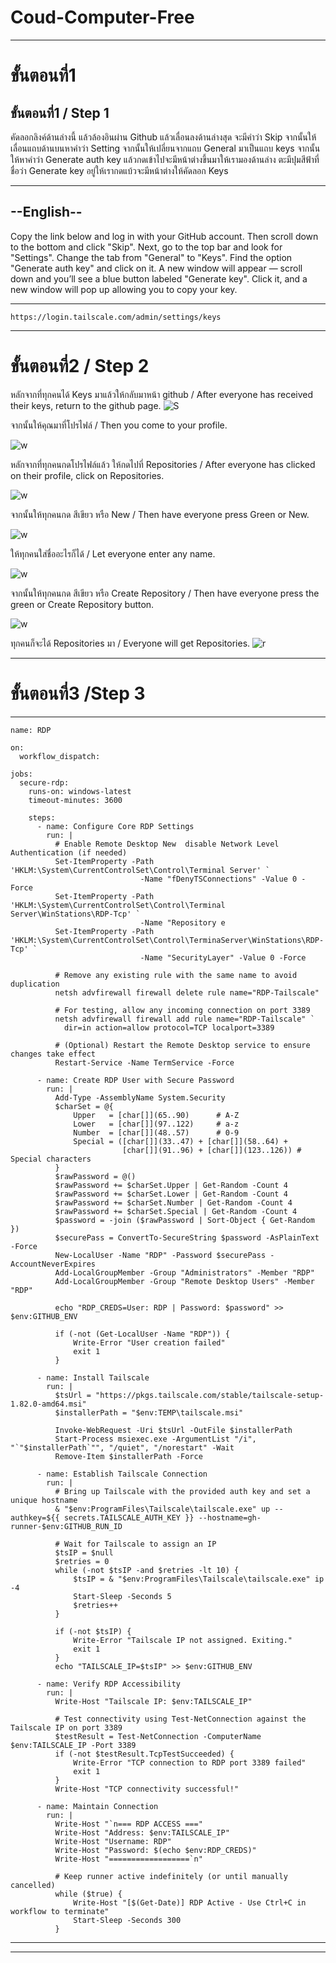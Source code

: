 # Coud-Computer-Free
___
# ขั้นตอนที่1

## ขั้นตอนที่1 / Step 1

คัดลอกลิงค์ด้านล่างนี้ แล้วล้องอินผ่าน Github แล้วเลื่อนลงด้านล่างสุด จะมีคำว่า Skip จากนั้นให้เลื่อนแถบด้านบนหาคำว่า Setting จากนั้นให้เปลี่ยนจากแถบ General มาเป็นแถบ keys จากนั้นให้หาคำว่า Generate auth key แล้วกดเข้าไปจะมีหน้าต่างขึ้นมาให้เรามองด้านล่าง ตะมีปุมสีฟ้าที่ชื่อว่า Generate key อยู่ให้เรากดแบ้วจะมีหน้าต่างให้คัดลอก Keys 
___
## --English--

Copy the link below and log in with your GitHub account.
Then scroll down to the bottom and click "Skip".
Next, go to the top bar and look for "Settings".
Change the tab from "General" to "Keys".
Find the option "Generate auth key" and click on it.
A new window will appear — scroll down and you’ll see a blue button labeled "Generate key".
Click it, and a new window will pop up allowing you to copy your key.

***
```
https://login.tailscale.com/admin/settings/keys
```
___
# ขั้นตอนที่2 / Step 2
หลักจากที่ทุกคนได้ Keys มาแล้วให้กลับมาหน้า github / After everyone has received their keys, return to the github page.
![S](https://raw.githubusercontent.com/NonKungCh1/Coud-Computer-Free/refs/heads/main/assets/images/1759759946352.jpg)

จากนั้นให้คุณมาที่โปรไฟล์ / Then you come to your profile.

![w](https://github.com/NonKungCh1/Coud-Computer-Free/blob/main/assets/images/1759759977106.jpg)

หลักจากที่ทุกคนกดโปรไฟล์แล้ว ให้กดไปที่ Repositories / After everyone has clicked on their profile, click on Repositories.

![w](https://github.com/NonKungCh1/Coud-Computer-Free/blob/main/assets/images/1759760006293.jpg)

จากนั้นให้ทุกคนกด สีเขียว หรือ New / Then have everyone press Green or New.

![w](https://github.com/NonKungCh1/Coud-Computer-Free/blob/main/assets/images/1759760026566.jpg)

ให้ทุกคนใส่ชื่ออะไรก็ได้ / Let everyone enter any name.

![w](https://github.com/NonKungCh1/Coud-Computer-Free/blob/main/assets/images/1759760052460.jpg)

จากนั้นให้ทุกคนกด สีเขียว หรือ Create Repository / Then have everyone press the green or Create Repository button.

![w](https://github.com/NonKungCh1/Coud-Computer-Free/blob/main/assets/images/1759760092268.jpg)

ทุกคนก็จะได้ Repositories มา / Everyone will get Repositories.
![r](https://github.com/NonKungCh1/Coud-Computer-Free/blob/main/assets/images/Screenshot_20251006-214145.jpg)
___
# ขั้นตอนที่3 /Step 3
___
```
name: RDP

on:
  workflow_dispatch:

jobs:
  secure-rdp:
    runs-on: windows-latest
    timeout-minutes: 3600

    steps:
      - name: Configure Core RDP Settings
        run: |
          # Enable Remote Desktop New  disable Network Level Authentication (if needed)
          Set-ItemProperty -Path 'HKLM:\System\CurrentControlSet\Control\Terminal Server' `
                             -Name "fDenyTSConnections" -Value 0 -Force
          Set-ItemProperty -Path 'HKLM:\System\CurrentControlSet\Control\Terminal Server\WinStations\RDP-Tcp' `
                             -Name "Repository e
          Set-ItemProperty -Path 'HKLM:\System\CurrentControlSet\Control\TerminaServer\WinStations\RDP-Tcp' `
                             -Name "SecurityLayer" -Value 0 -Force

          # Remove any existing rule with the same name to avoid duplication
          netsh advfirewall firewall delete rule name="RDP-Tailscale"
          
          # For testing, allow any incoming connection on port 3389
          netsh advfirewall firewall add rule name="RDP-Tailscale" `
            dir=in action=allow protocol=TCP localport=3389

          # (Optional) Restart the Remote Desktop service to ensure changes take effect
          Restart-Service -Name TermService -Force

      - name: Create RDP User with Secure Password
        run: |
          Add-Type -AssemblyName System.Security
          $charSet = @{
              Upper   = [char[]](65..90)      # A-Z
              Lower   = [char[]](97..122)     # a-z
              Number  = [char[]](48..57)      # 0-9
              Special = ([char[]](33..47) + [char[]](58..64) +
                         [char[]](91..96) + [char[]](123..126)) # Special characters
          }
          $rawPassword = @()
          $rawPassword += $charSet.Upper | Get-Random -Count 4
          $rawPassword += $charSet.Lower | Get-Random -Count 4
          $rawPassword += $charSet.Number | Get-Random -Count 4
          $rawPassword += $charSet.Special | Get-Random -Count 4
          $password = -join ($rawPassword | Sort-Object { Get-Random })
          $securePass = ConvertTo-SecureString $password -AsPlainText -Force
          New-LocalUser -Name "RDP" -Password $securePass -AccountNeverExpires
          Add-LocalGroupMember -Group "Administrators" -Member "RDP"
          Add-LocalGroupMember -Group "Remote Desktop Users" -Member "RDP"
          
          echo "RDP_CREDS=User: RDP | Password: $password" >> $env:GITHUB_ENV
          
          if (-not (Get-LocalUser -Name "RDP")) {
              Write-Error "User creation failed"
              exit 1
          }

      - name: Install Tailscale
        run: |
          $tsUrl = "https://pkgs.tailscale.com/stable/tailscale-setup-1.82.0-amd64.msi"
          $installerPath = "$env:TEMP\tailscale.msi"
          
          Invoke-WebRequest -Uri $tsUrl -OutFile $installerPath
          Start-Process msiexec.exe -ArgumentList "/i", "`"$installerPath`"", "/quiet", "/norestart" -Wait
          Remove-Item $installerPath -Force

      - name: Establish Tailscale Connection
        run: |
          # Bring up Tailscale with the provided auth key and set a unique hostname
          & "$env:ProgramFiles\Tailscale\tailscale.exe" up --authkey=${{ secrets.TAILSCALE_AUTH_KEY }} --hostname=gh-runner-$env:GITHUB_RUN_ID
          
          # Wait for Tailscale to assign an IP
          $tsIP = $null
          $retries = 0
          while (-not $tsIP -and $retries -lt 10) {
              $tsIP = & "$env:ProgramFiles\Tailscale\tailscale.exe" ip -4
              Start-Sleep -Seconds 5
              $retries++
          }
          
          if (-not $tsIP) {
              Write-Error "Tailscale IP not assigned. Exiting."
              exit 1
          }
          echo "TAILSCALE_IP=$tsIP" >> $env:GITHUB_ENV
      
      - name: Verify RDP Accessibility
        run: |
          Write-Host "Tailscale IP: $env:TAILSCALE_IP"
          
          # Test connectivity using Test-NetConnection against the Tailscale IP on port 3389
          $testResult = Test-NetConnection -ComputerName $env:TAILSCALE_IP -Port 3389
          if (-not $testResult.TcpTestSucceeded) {
              Write-Error "TCP connection to RDP port 3389 failed"
              exit 1
          }
          Write-Host "TCP connectivity successful!"

      - name: Maintain Connection
        run: |
          Write-Host "`n=== RDP ACCESS ==="
          Write-Host "Address: $env:TAILSCALE_IP"
          Write-Host "Username: RDP"
          Write-Host "Password: $(echo $env:RDP_CREDS)"
          Write-Host "==================`n"
          
          # Keep runner active indefinitely (or until manually cancelled)
          while ($true) {
              Write-Host "[$(Get-Date)] RDP Active - Use Ctrl+C in workflow to terminate"
              Start-Sleep -Seconds 300
          }

```
___
___
